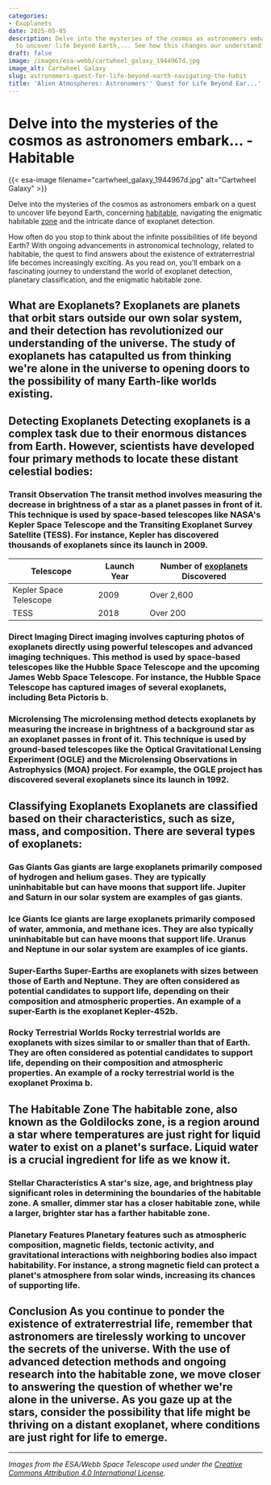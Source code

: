 ```yaml
---
categories:
- Exoplanets
date: 2025-05-05
description: Delve into the mysteries of the cosmos as astronomers embark on a quest
  to uncover life beyond Earth,... See how this changes our understanding.
draft: false
image: /images/esa-webb/cartwheel_galaxy_1944967d.jpg
image_alt: Cartwheel Galaxy
slug: astronomers-quest-for-life-beyond-earth-navigating-the-habit
title: 'Alien Atmospheres: Astronomers'' Quest for Life Beyond Ear...'
---
```


# Delve into the mysteries of the cosmos as astronomers embark... - Habitable
{{< esa-image filename="cartwheel_galaxy_1944967d.jpg" alt="Cartwheel Galaxy" >}}



Delve into the mysteries of the cosmos as astronomers embark on a quest to uncover life beyond Earth, concerning [habitable](/blog/deciphering-the-mysteries-of-exoplanets-in-habitable-zones), navigating the enigmatic habitable [zone](/blog/exoplanets-in-the-habitable-zone-a-new-era-in-the-search-for) and the intricate dance of exoplanet detection.

How often do you stop to think about the infinite possibilities of life beyond Earth? With ongoing advancements in astronomical technology, related to habitable, the quest to find answers about the existence of extraterrestrial life becomes increasingly exciting. As you read on, you'll embark on a fascinating journey to understand the world of exoplanet detection, planetary classification, and the enigmatic habitable zone.

 ## What are Exoplanets? Exoplanets are planets that orbit stars outside our own solar system, and their detection has revolutionized our understanding of the universe. The study of exoplanets has catapulted us from thinking we're alone in the universe to opening doors to the possibility of many Earth-like worlds existing.

 ## Detecting Exoplanets Detecting exoplanets is a complex task due to their enormous distances from Earth. However, scientists have developed four primary methods to locate these distant celestial bodies:

 ### Transit Observation The transit method involves measuring the decrease in brightness of a star as a planet passes in front of it. This technique is used by space-based telescopes like NASA's Kepler Space Telescope and the Transiting Exoplanet Survey Satellite (TESS). For instance, Kepler has discovered thousands of exoplanets since its launch in 2009.

 | **Telescope** | **Launch Year** | **Number of [exoplanets](/blog/exploring-the-habitable-zones-of-exoplanets-beyond-our-solar/solar-system/) Discovered** |
| --- | --- | --- |
| Kepler Space Telescope | 2009 | Over 2,600 |
| TESS | 2018 | Over 200 | ### Radial Velocity Method The radial velocity method measures the star's subtle wobble caused by an orbiting planet's gravitational pull. This technique is used by ground-based telescopes like the High Accuracy Radial velocity Planet Searcher (HARPS) and the ESPRESSO spectrograph. For example, the HARPS telescope has discovered numerous exoplanets since its launch in 2003.

 ### Direct Imaging Direct imaging involves capturing photos of exoplanets directly using powerful telescopes and advanced imaging techniques. This method is used by space-based telescopes like the Hubble Space Telescope and the upcoming James Webb Space Telescope. For instance, the Hubble Space Telescope has captured images of several exoplanets, including Beta Pictoris b.

 ### Microlensing The microlensing method detects exoplanets by measuring the increase in brightness of a background star as an exoplanet passes in front of it. This technique is used by ground-based telescopes like the Optical Gravitational Lensing Experiment (OGLE) and the Microlensing Observations in Astrophysics (MOA) project. For example, the OGLE project has discovered several exoplanets since its launch in 1992.

 ## Classifying Exoplanets Exoplanets are classified based on their characteristics, such as size, mass, and composition. There are several types of exoplanets:

 ### Gas Giants Gas giants are large exoplanets primarily composed of hydrogen and helium gases. They are typically uninhabitable but can have moons that support life. Jupiter and Saturn in our solar system are examples of gas giants.

 ### Ice Giants Ice giants are large exoplanets primarily composed of water, ammonia, and methane ices. They are also typically uninhabitable but can have moons that support life. Uranus and Neptune in our solar system are examples of ice giants.

 ### Super-Earths Super-Earths are exoplanets with sizes between those of Earth and Neptune. They are often considered as potential candidates to support life, depending on their composition and atmospheric properties. An example of a super-Earth is the exoplanet Kepler-452b.

 ### Rocky Terrestrial Worlds Rocky terrestrial worlds are exoplanets with sizes similar to or smaller than that of Earth. They are often considered as potential candidates to support life, depending on their composition and atmospheric properties. An example of a rocky terrestrial world is the exoplanet Proxima b.

 ## The Habitable Zone The habitable zone, also known as the Goldilocks zone, is a region around a star where temperatures are just right for liquid water to exist on a planet's surface. Liquid water is a crucial ingredient for life as we know it.

 ### Stellar Characteristics A star's size, age, and brightness play significant roles in determining the boundaries of the habitable zone. A smaller, dimmer star has a closer habitable zone, while a larger, brighter star has a farther habitable zone.

 ### Planetary Features Planetary features such as atmospheric composition, magnetic fields, tectonic activity, and gravitational interactions with neighboring bodies also impact habitability. For instance, a strong magnetic field can protect a planet's atmosphere from solar winds, increasing its chances of supporting life.

 ## Conclusion As you continue to ponder the existence of extraterrestrial life, remember that astronomers are tirelessly working to uncover the secrets of the universe. With the use of advanced detection methods and ongoing research into the habitable zone, we move closer to answering the question of whether we're alone in the universe. As you gaze up at the stars, consider the possibility that life might be thriving on a distant exoplanet, where conditions are just right for life to emerge.

---

*Images from the ESA/Webb Space Telescope used under the [Creative Commons Attribution 4.0 International License](https://creativecommons.org/licenses/by/4.0).*